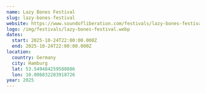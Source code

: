 ```yaml
---
name: Lazy Bones Festival
slug: lazy-bones-festival
website: https://www.soundofliberation.com/festivals/lazy-bones-festival
logo: /img/festivals/lazy-bones-festival.webp
dates:
  start: 2025-10-24T22:00:00.000Z
  end: 2025-10-24T22:00:00.000Z
location:
  country: Germany
  city: Hamburg
  lat: 53.549484259580886
  lon: 10.006832283918726
year: 2025
---
```

